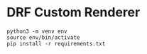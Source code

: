 # DRF Custom Renderer

    python3 -m venv env
    source env/bin/activate
    pip install -r requirements.txt
